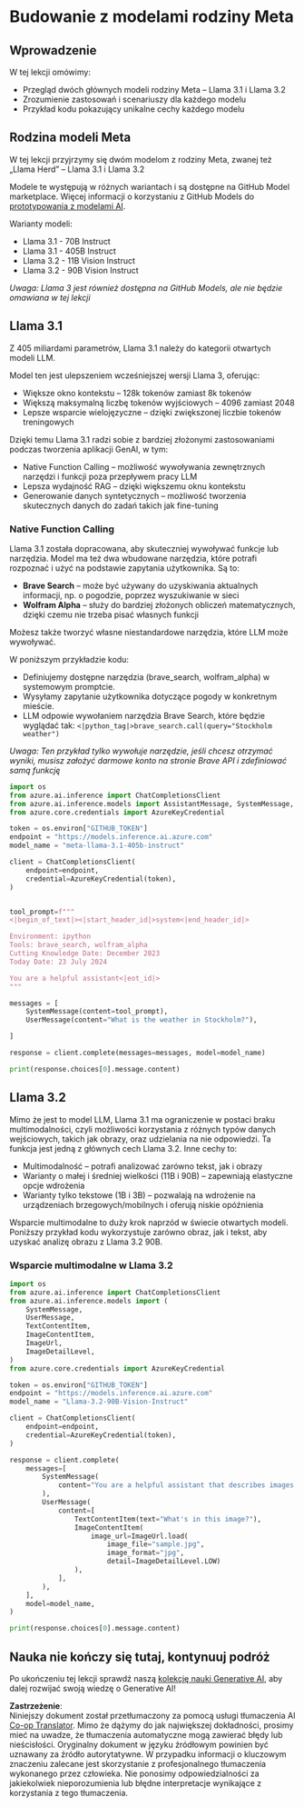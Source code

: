 <!--
CO_OP_TRANSLATOR_METADATA:
{
  "original_hash": "4c2a0b0c738b649ef049fb99a23be661",
  "translation_date": "2025-07-09T19:09:37+00:00",
  "source_file": "21-meta/README.md",
  "language_code": "pl"
}
-->
# Budowanie z modelami rodziny Meta

## Wprowadzenie

W tej lekcji omówimy:

- Przegląd dwóch głównych modeli rodziny Meta – Llama 3.1 i Llama 3.2  
- Zrozumienie zastosowań i scenariuszy dla każdego modelu  
- Przykład kodu pokazujący unikalne cechy każdego modelu  

## Rodzina modeli Meta

W tej lekcji przyjrzymy się dwóm modelom z rodziny Meta, zwanej też „Llama Herd” – Llama 3.1 i Llama 3.2

Modele te występują w różnych wariantach i są dostępne na GitHub Model marketplace. Więcej informacji o korzystaniu z GitHub Models do [prototypowania z modelami AI](https://docs.github.com/en/github-models/prototyping-with-ai-models?WT.mc_id=academic-105485-koreyst).

Warianty modeli:  
- Llama 3.1 - 70B Instruct  
- Llama 3.1 - 405B Instruct  
- Llama 3.2 - 11B Vision Instruct  
- Llama 3.2 - 90B Vision Instruct  

*Uwaga: Llama 3 jest również dostępna na GitHub Models, ale nie będzie omawiana w tej lekcji*

## Llama 3.1

Z 405 miliardami parametrów, Llama 3.1 należy do kategorii otwartych modeli LLM.

Model ten jest ulepszeniem wcześniejszej wersji Llama 3, oferując:

- Większe okno kontekstu – 128k tokenów zamiast 8k tokenów  
- Większą maksymalną liczbę tokenów wyjściowych – 4096 zamiast 2048  
- Lepsze wsparcie wielojęzyczne – dzięki zwiększonej liczbie tokenów treningowych  

Dzięki temu Llama 3.1 radzi sobie z bardziej złożonymi zastosowaniami podczas tworzenia aplikacji GenAI, w tym:  
- Native Function Calling – możliwość wywoływania zewnętrznych narzędzi i funkcji poza przepływem pracy LLM  
- Lepsza wydajność RAG – dzięki większemu oknu kontekstu  
- Generowanie danych syntetycznych – możliwość tworzenia skutecznych danych do zadań takich jak fine-tuning  

### Native Function Calling

Llama 3.1 została dopracowana, aby skuteczniej wywoływać funkcje lub narzędzia. Model ma też dwa wbudowane narzędzia, które potrafi rozpoznać i użyć na podstawie zapytania użytkownika. Są to:

- **Brave Search** – może być używany do uzyskiwania aktualnych informacji, np. o pogodzie, poprzez wyszukiwanie w sieci  
- **Wolfram Alpha** – służy do bardziej złożonych obliczeń matematycznych, dzięki czemu nie trzeba pisać własnych funkcji  

Możesz także tworzyć własne niestandardowe narzędzia, które LLM może wywoływać.

W poniższym przykładzie kodu:

- Definiujemy dostępne narzędzia (brave_search, wolfram_alpha) w systemowym promptcie.  
- Wysyłamy zapytanie użytkownika dotyczące pogody w konkretnym mieście.  
- LLM odpowie wywołaniem narzędzia Brave Search, które będzie wyglądać tak: `<|python_tag|>brave_search.call(query="Stockholm weather")`  

*Uwaga: Ten przykład tylko wywołuje narzędzie, jeśli chcesz otrzymać wyniki, musisz założyć darmowe konto na stronie Brave API i zdefiniować samą funkcję*  

```python 
import os
from azure.ai.inference import ChatCompletionsClient
from azure.ai.inference.models import AssistantMessage, SystemMessage, UserMessage
from azure.core.credentials import AzureKeyCredential

token = os.environ["GITHUB_TOKEN"]
endpoint = "https://models.inference.ai.azure.com"
model_name = "meta-llama-3.1-405b-instruct"

client = ChatCompletionsClient(
    endpoint=endpoint,
    credential=AzureKeyCredential(token),
)


tool_prompt=f"""
<|begin_of_text|><|start_header_id|>system<|end_header_id|>

Environment: ipython
Tools: brave_search, wolfram_alpha
Cutting Knowledge Date: December 2023
Today Date: 23 July 2024

You are a helpful assistant<|eot_id|>
"""

messages = [
    SystemMessage(content=tool_prompt),
    UserMessage(content="What is the weather in Stockholm?"),

]

response = client.complete(messages=messages, model=model_name)

print(response.choices[0].message.content)
```

## Llama 3.2

Mimo że jest to model LLM, Llama 3.1 ma ograniczenie w postaci braku multimodalności, czyli możliwości korzystania z różnych typów danych wejściowych, takich jak obrazy, oraz udzielania na nie odpowiedzi. Ta funkcja jest jedną z głównych cech Llama 3.2. Inne cechy to:

- Multimodalność – potrafi analizować zarówno tekst, jak i obrazy  
- Warianty o małej i średniej wielkości (11B i 90B) – zapewniają elastyczne opcje wdrożenia  
- Warianty tylko tekstowe (1B i 3B) – pozwalają na wdrożenie na urządzeniach brzegowych/mobilnych i oferują niskie opóźnienia  

Wsparcie multimodalne to duży krok naprzód w świecie otwartych modeli. Poniższy przykład kodu wykorzystuje zarówno obraz, jak i tekst, aby uzyskać analizę obrazu z Llama 3.2 90B.

### Wsparcie multimodalne w Llama 3.2

```python 
import os
from azure.ai.inference import ChatCompletionsClient
from azure.ai.inference.models import (
    SystemMessage,
    UserMessage,
    TextContentItem,
    ImageContentItem,
    ImageUrl,
    ImageDetailLevel,
)
from azure.core.credentials import AzureKeyCredential

token = os.environ["GITHUB_TOKEN"]
endpoint = "https://models.inference.ai.azure.com"
model_name = "Llama-3.2-90B-Vision-Instruct"

client = ChatCompletionsClient(
    endpoint=endpoint,
    credential=AzureKeyCredential(token),
)

response = client.complete(
    messages=[
        SystemMessage(
            content="You are a helpful assistant that describes images in details."
        ),
        UserMessage(
            content=[
                TextContentItem(text="What's in this image?"),
                ImageContentItem(
                    image_url=ImageUrl.load(
                        image_file="sample.jpg",
                        image_format="jpg",
                        detail=ImageDetailLevel.LOW)
                ),
            ],
        ),
    ],
    model=model_name,
)

print(response.choices[0].message.content)
```

## Nauka nie kończy się tutaj, kontynuuj podróż

Po ukończeniu tej lekcji sprawdź naszą [kolekcję nauki Generative AI](https://aka.ms/genai-collection?WT.mc_id=academic-105485-koreyst), aby dalej rozwijać swoją wiedzę o Generative AI!

**Zastrzeżenie**:  
Niniejszy dokument został przetłumaczony za pomocą usługi tłumaczenia AI [Co-op Translator](https://github.com/Azure/co-op-translator). Mimo że dążymy do jak największej dokładności, prosimy mieć na uwadze, że tłumaczenia automatyczne mogą zawierać błędy lub nieścisłości. Oryginalny dokument w języku źródłowym powinien być uznawany za źródło autorytatywne. W przypadku informacji o kluczowym znaczeniu zalecane jest skorzystanie z profesjonalnego tłumaczenia wykonanego przez człowieka. Nie ponosimy odpowiedzialności za jakiekolwiek nieporozumienia lub błędne interpretacje wynikające z korzystania z tego tłumaczenia.